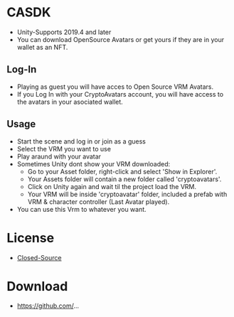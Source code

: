 # CASDK

* Unity-Supports 2019.4 and later
* You can download OpenSource Avatars or get yours if they are in your wallet as an NFT.

## Log-In

* Playing as guest you will have acces to Open Source VRM Avatars.
* If you Log In with your CryptoAvatars account, you will have access to the avatars in your asociated wallet.

## Usage

* Start the scene and log in or join as a guess
* Select the VRM you want to use
* Play araund with your avatar
* Sometimes Unity dont show your VRM downloaded:
    * Go to your Asset folder, right-click and select 'Show in Explorer'.
    * Your Assets folder will contain a new folder called 'cryptoavatars'.
    * Click on Unity again and wait til the project load the VRM.
    * Your VRM will be inside 'cryptoavatar' folder, included a prefab with VRM & character controller (Last Avatar played).
* You can use this Vrm to whatever you want.

# License

* [Closed-Source](LICENSE)

# Download

* https://github.com/...

